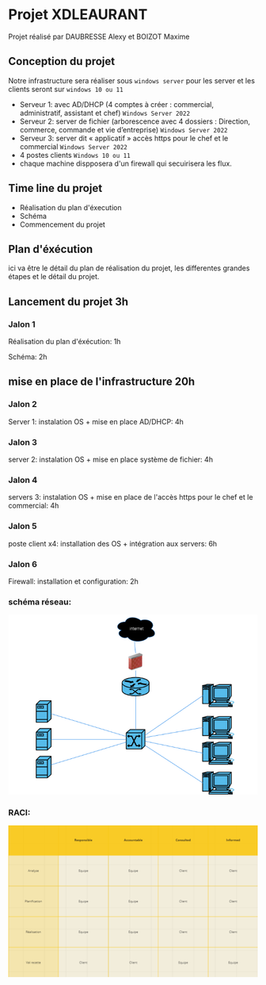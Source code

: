 # Projet XDLEAURANT

Projet réalisé par DAUBRESSE Alexy et BOIZOT Maxime


## Conception du projet

Notre infrastructure sera réaliser sous `windows server` pour les server et les clients seront sur `windows 10 ou 11`

- Serveur 1:  avec AD/DHCP (4 comptes à créer : commercial, administratif, assistant et chef) `Windows Server 2022`
- Serveur 2:  server de fichier (arborescence avec 4 dossiers : Direction, commerce, commande et
vie d’entreprise) `Windows Server 2022`
- Serveur 3: server dit « applicatif » accès https pour le chef et le commercial `Windows Server 2022`
- 4 postes clients `Windows 10 ou 11` 
-  chaque machine dispposera d'un firewall qui secuirisera les flux.

## Time line du projet
- Réalisation du plan d'éxecution
- Schéma
- Commencement du projet

## Plan d'éxécution

ici va être le détail du plan de réalisation du projet, les differentes grandes étapes et le détail du projet.

## Lancement du projet 3h

### Jalon 1

Réalisation du plan d'éxécution: 1h

Schéma: 2h


## mise en place de l'infrastructure 20h

### Jalon 2

Server 1: instalation OS + mise en place AD/DHCP: 4h

### Jalon 3

server 2: instalation OS + mise en place système de fichier: 4h

### Jalon 4

servers 3: instalation OS + mise en place de l'accès https pour le chef et le commercial: 4h

### Jalon 5

poste client x4: installation des OS + intégration aux servers: 6h

### Jalon 6

Firewall: installation et configuration: 2h


### schéma réseau:

![](/schema-reseau.png)

### RACI:
![](/RACI.png)